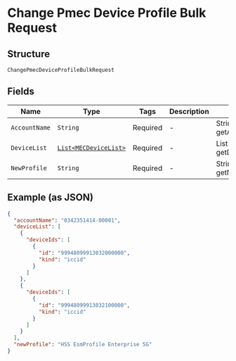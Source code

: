 
# Change Pmec Device Profile Bulk Request

## Structure

`ChangePmecDeviceProfileBulkRequest`

## Fields

| Name | Type | Tags | Description | Getter | Setter |
|  --- | --- | --- | --- | --- | --- |
| `AccountName` | `String` | Required | - | String getAccountName() | setAccountName(String accountName) |
| `DeviceList` | [`List<MECDeviceList>`](../../doc/models/mec-device-list.md) | Required | - | List<MECDeviceList> getDeviceList() | setDeviceList(List<MECDeviceList> deviceList) |
| `NewProfile` | `String` | Required | - | String getNewProfile() | setNewProfile(String newProfile) |

## Example (as JSON)

```json
{
  "accountName": "0342351414-00001",
  "deviceList": [
    {
      "deviceIds": [
        {
          "id": "99948099913032000000",
          "kind": "iccid"
        }
      ]
    },
    {
      "deviceIds": [
        {
          "id": "99948099913032100000",
          "kind": "iccid"
        }
      ]
    }
  ],
  "newProfile": "HSS EsmProfile Enterprise 5G"
}
```

